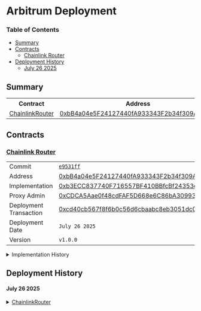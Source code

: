 # Arbitrum Deployment

### Table of Contents

-	[Summary](#summary)
-	[Contracts](#contracts)
	-	[Chainlink Router](#chainlink-router)
-	[Deployment History](#deployment-history)
	-	[July 26 2025](#july-26-2025)

## Summary

<table>
	<tr>
		<th>Contract</th>
		<th>Address</th>
		<th>Version</th>
	</tr>
	<tr>
		<td><a href="https://github.com/fomoweth/chainlink-router/blob/main/src/ChainlinkRouter.sol" target="_blank" >ChainlinkRouter</a></td>
		<td><a href="https://arbiscan.io/address/0xbB4a04e5F24127440fA933343F2b34f309AebdDe" target="_blank" >0xbB4a04e5F24127440fA933343F2b34f309AebdDe</a></td>
		<td><code>1.0.0</code></td>
	</tr>
</table>

## Contracts

### <a href="https://github.com/fomoweth/chainlink-router/blob/main/src/ChainlinkRouter.sol" target="_blank" >Chainlink Router</a>

<table>
	<tr>
		<td>Commit</td>
		<td><a href="https://github.com/fomoweth/chainlink-router/commit/e9531ff" target="_blank" ><code>e9531ff</code></a></td>
	</tr>
	<tr>
		<td>Address</td>
		<td><a href="https://arbiscan.io/address/0xbB4a04e5F24127440fA933343F2b34f309AebdDe" target="_blank" >0xbB4a04e5F24127440fA933343F2b34f309AebdDe</a></td>
	</tr>
	<tr>
		<td>Implementation</td>
		<td><a href="https://arbiscan.io/address/0xb3ECC837740F716557BF410BBfcBf24353cB57c9" target="_blank" >0xb3ECC837740F716557BF410BBfcBf24353cB57c9</a></td>
	</tr>
	<tr>
		<td>Proxy Admin</td>
		<td><a href="https://arbiscan.io/address/0xCDCA5Aae0f48cdFAF5D668e6C86bA309938A7f2d" target="_blank" >0xCDCA5Aae0f48cdFAF5D668e6C86bA309938A7f2d</a></td>
	</tr>
	<tr>
		<td>Deployment Transaction</td>
		<td><a href="https://arbiscan.io/tx/0xcd40cb567f8f6b0c56d6cbaabc8eb3051dc071c18b5918568cd298fb9f201bd3" target="_blank" >0xcd40cb567f8f6b0c56d6cbaabc8eb3051dc071c18b5918568cd298fb9f201bd3</a></td>
	</tr>
	<tr>
		<td>Deployment Date</td>
		<td><code>July 26 2025</code></td>
	</tr>
	<tr>
		<td>Version</td>
		<td><code>v1.0.0</code></td>
	</tr>
</table>

<details>
<summary>Implementation History</summary>
<table>
	<tr>
		<th>Commit</th>
		<th>Address</th>
		<th>Deployment Transaction</th>
		<th>Version</th>
	</tr>
	<tr>
		<td><a href="https://github.com/fomoweth/chainlink-router/commit/e9531ff" target="_blank" ><code>e9531ff</code></a></td>
		<td><a href="https://arbiscan.io/address/0xb3ECC837740F716557BF410BBfcBf24353cB57c9" target="_blank" >0xb3ECC837740F716557BF410BBfcBf24353cB57c9</a></td>
		<td><a href="https://arbiscan.io/tx/0xcd40cb567f8f6b0c56d6cbaabc8eb3051dc071c18b5918568cd298fb9f201bd3" target="_blank" >0xcd40cb567f8f6b0c56d6cbaabc8eb3051dc071c18b5918568cd298fb9f201bd3</a></td>
		<td><code>1.0.0</code></td>
	</tr>
</table>
</details>

## Deployment History

#### July 26 2025

<details>
<summary><a href="https://github.com/fomoweth/chainlink-router/blob/main/src/ChainlinkRouter.sol" target="_blank" >ChainlinkRouter</a></summary>
<table>
	<tr>
		<td>Commit</td>
		<td><a href="https://github.com/fomoweth/chainlink-router/commit/e9531ff" target="_blank" ><code>e9531ff</code></a></td>
	</tr>
	<tr>
		<td>Address</td>
		<td><a href="https://arbiscan.io/address/0xbB4a04e5F24127440fA933343F2b34f309AebdDe" target="_blank" >0xbB4a04e5F24127440fA933343F2b34f309AebdDe</a></td>
	</tr>
	<tr>
		<td>Implementation</td>
		<td><a href="https://arbiscan.io/address/0xb3ECC837740F716557BF410BBfcBf24353cB57c9" target="_blank" >0xb3ECC837740F716557BF410BBfcBf24353cB57c9</a></td>
	</tr>
	<tr>
		<td>Proxy Admin</td>
		<td><a href="https://arbiscan.io/address/0xCDCA5Aae0f48cdFAF5D668e6C86bA309938A7f2d" target="_blank" >0xCDCA5Aae0f48cdFAF5D668e6C86bA309938A7f2d</a></td>
	</tr>
	<tr>
		<td>Deployment Transaction</td>
		<td><a href="https://arbiscan.io/tx/0xcd40cb567f8f6b0c56d6cbaabc8eb3051dc071c18b5918568cd298fb9f201bd3" target="_blank" >0xcd40cb567f8f6b0c56d6cbaabc8eb3051dc071c18b5918568cd298fb9f201bd3</a></td>
	</tr>
	<tr>
		<td>Deployment Date</td>
		<td><code>July 26 2025</code></td>
	</tr>
	<tr>
		<td>Version</td>
		<td><code>v1.0.0</code></td>
	</tr>
</table>
</details>